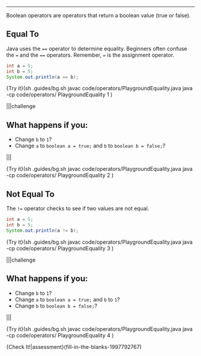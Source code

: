 ----------

Boolean operators are operators that return a boolean value (true or false).

## Equal To

Java uses the `==` operator to determine equality. Beginners often confuse the `=` and the `==` operators. Remember, `=` is the assignment operator.

```java
int a = 5;
int b = 5;
System.out.println(a == b);
```

{Try it}(sh .guides/bg.sh javac code/operators/PlaygroundEquality.java java -cp code/operators/ PlaygroundEquality 1 )

|||challenge
## What happens if you:
* Change `b` to `1`?
* Change `a` to `boolean a = true;` and `b` to `boolean b = false;`?

|||

{Try it}(sh .guides/bg.sh javac code/operators/PlaygroundEquality.java java -cp code/operators/ PlaygroundEquality 2 )

## Not Equal To

The `!=` operator checks to see if two values are not equal.

```java
int a = 5;
int b = 5;
System.out.println(a != b);
```

{Try it}(sh .guides/bg.sh javac code/operators/PlaygroundEquality.java java -cp code/operators/ PlaygroundEquality 3 )

|||challenge
## What happens if you:
* Change `b` to `1`?
* Change `a` to `boolean a = true;` and `b` to `1`?
* Change `b` to `boolean b = false;`?

|||

{Try it}(sh .guides/bg.sh javac code/operators/PlaygroundEquality.java java -cp code/operators/ PlaygroundEquality 4 )

{Check It!|assessment}(fill-in-the-blanks-1997792767)
